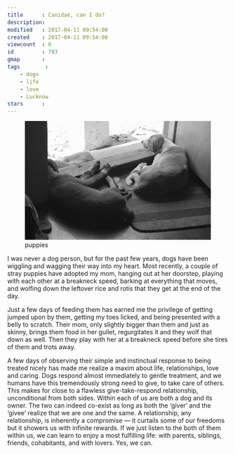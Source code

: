 ```yaml
---
title      : Canidae, can I do?
description: 
modified   : 2017-04-11 09:54:00
created    : 2017-04-11 09:54:00
viewcount  : 0
id         : 703
gmap       : 
tags        :
    - dogs
    - life
    - love
    - Lucknow
stars      : 
---
```


<figure>
    <img src="img/IMG_9387.jpg">
    <figcaption>puppies</figcaption>
</figure>

I was never a dog person, but for the past few years, dogs have been wiggling and wagging their way into my heart. Most recently, a couple of stray puppies have adopted my mom, hanging out at her doorstep, playing with each other at a breakneck speed, barking at everything that moves, and wolfing down the leftover rice and rotis that they get at the end of the day. 

Just a few days of feeding them has earned me the privilege of getting jumped upon by them, getting my toes licked, and being presented with a belly to scratch. Their mom, only slightly bigger than them and just as skinny, brings them food in her gullet, regurgitates it and they wolf that down as well. Then they play with her at a breakneck speed before she tires of them and trots away. 

A few days of observing their simple and instinctual response to being treated nicely has made me realize a maxim about life, relationships, love and caring. Dogs respond almost immediately to gentle treatment, and we humans have this tremendously strong need to give, to take care of others. This makes for close to a flawless give-take-respond relationship, unconditional from both sides. Within each of us are both a dog and its owner. The two can indeed co-exist as long as both the ‘giver’ and the ‘givee’ realize that we are one and the same. A relationship, any relationship, is inherently a compromise  — it curtails some of our freedoms but it showers us with infinite rewards. If we just listen to the both of them within us, we can learn to enjoy a most fulfilling life: with parents, siblings, friends, cohabitants, and with lovers. Yes, we can.